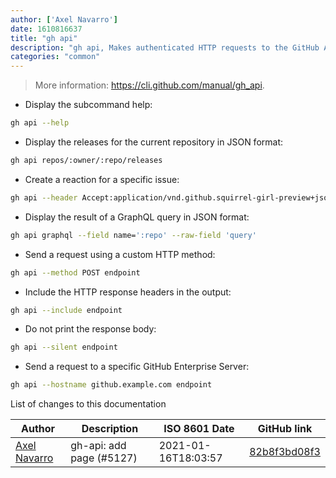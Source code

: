 ```yaml
---
author: ['Axel Navarro']
date: 1610816637
title: "gh api"
description: "gh api, Makes authenticated HTTP requests to the GitHub API and prints the response."
categories: "common"
---
```

> More information: <https://cli.github.com/manual/gh_api>.

- Display the subcommand help:

```bash
gh api --help
```

- Display the releases for the current repository in JSON format:

```bash
gh api repos/:owner/:repo/releases
```

- Create a reaction for a specific issue:

```bash
gh api --header Accept:application/vnd.github.squirrel-girl-preview+json --raw-field 'content=+1' repos/:owner/:repo/issues/123/reactions
```

- Display the result of a GraphQL query in JSON format:

```bash
gh api graphql --field name=':repo' --raw-field 'query'
```

- Send a request using a custom HTTP method:

```bash
gh api --method POST endpoint
```

- Include the HTTP response headers in the output:

```bash
gh api --include endpoint
```

- Do not print the response body:

```bash
gh api --silent endpoint
```

- Send a request to a specific GitHub Enterprise Server:

```bash
gh api --hostname github.example.com endpoint
```
List of changes to this documentation


Author | Description | ISO 8601 Date | GitHub link
------|-----|-----|-----
[Axel Navarro](mailto:navarroaxel@gmail.com) | gh-api: add page (#5127) | 2021-01-16T18:03:57 | [82b8f3bd08f3](https://github.com/tldr-pages/tldr/commit/82b8f3bd08f39bb3539babf549154d120c2937f1)

